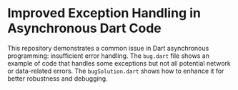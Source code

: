 # Improved Exception Handling in Asynchronous Dart Code

This repository demonstrates a common issue in Dart asynchronous programming: insufficient error handling. The `bug.dart` file shows an example of code that handles some exceptions but not all potential network or data-related errors. The `bugSolution.dart` shows how to enhance it for better robustness and debugging.